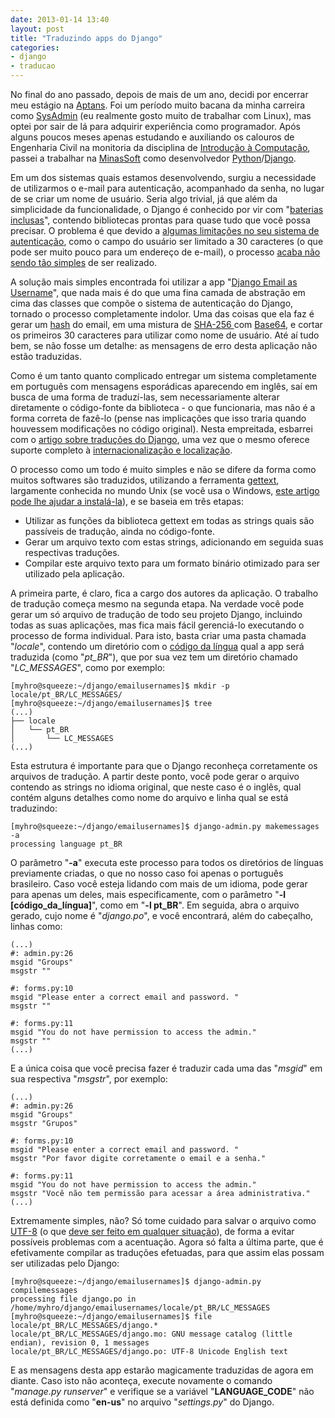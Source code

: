```yaml
---
date: 2013-01-14 13:40
layout: post
title: "Traduzindo apps do Django"
categories: 
- django
- traducao
---
```


No final do ano passado, depois de mais de um ano, decidi por encerrar meu estágio na [Aptans](http://aptans.com/). Foi um período muito bacana da minha carreira como [SysAdmin](http://xkcd.com/705/) (eu realmente gosto muito de trabalhar com Linux), mas optei por sair de lá para adquirir experiência como programador. Após alguns poucos meses apenas estudando e auxiliando os calouros de Engenharia Civil na monitoria da disciplina de [Introdução à Computação](http://www.cpdee.ufmg.br/~rdmaia/IntroComp.htm), passei a trabalhar na [MinasSoft](http://www.minascurriculos.com.br/) como desenvolvedor [Python](http://www.python.org/)/[Django](https://www.djangoproject.com/).

Em um dos sistemas quais estamos desenvolvendo, surgiu a necessidade de utilizarmos o e-mail para autenticação, acompanhado da senha, no lugar de se criar um nome de usuário. Seria algo trivial, já que além da simplicidade da funcionalidade, o Django é conhecido por vir com "[baterias inclusas](https://docs.djangoproject.com/en/1.4/#other-batteries-included)", contendo bibliotecas prontas para quase tudo que você possa precisar. O problema é que devido a [algumas limitações no seu sistema de autenticação](http://stackoverflow.com/questions/3547024/email-as-username-in-django), como o campo do usuário ser limitado a 30 caracteres (o que pode ser muito pouco para um endereço de e-mail), o processo [acaba não sendo tão simples](http://soyeahdjango.com/post/39983945126/django-devs-trying-to-use-email-addresses-as-the) de ser realizado.

A solução mais simples encontrada foi utilizar a app "[Django Email as Username](https://github.com/dabapps/django-email-as-username)", que nada mais é do que uma fina camada de abstração em cima das classes que compõe o sistema de autenticação do Django, tornado o processo completamente indolor. Uma das coisas que ela faz é gerar um [hash](https://en.wikipedia.org/wiki/Cryptographic_hash_function) do email, em uma mistura de [SHA-256 ](https://en.wikipedia.org/wiki/SHA-2)com [Base64](https://en.wikipedia.org/wiki/Base64), e cortar os primeiros 30 caracteres para utilizar como nome de usuário. Até aí tudo bem, se não fosse um detalhe: as mensagens de erro desta aplicação não estão traduzidas.

Como é um tanto quanto complicado entregar um sistema completamente em português com mensagens esporádicas aparecendo em inglês, saí em busca de uma forma de traduzí-las, sem necessariamente alterar diretamente o código-fonte da biblioteca - o que funcionaria, mas não é a forma correta de fazê-lo (pense nas implicações que isso traria quando houvessem modificações no código original). Nesta empreitada, esbarrei com o [artigo sobre traduções do Django](https://docs.djangoproject.com/en/1.4/topics/i18n/translation/), uma vez que o mesmo oferece suporte completo à [internacionalização e localização](https://en.wikipedia.org/wiki/Internationalization_and_localization).

O processo como um todo é muito simples e não se difere da forma como muitos softwares são traduzidos, utilizando a ferramenta [gettext](https://www.gnu.org/software/gettext/), largamente conhecida no mundo Unix (se você usa o Windows, [este artigo pode lhe ajudar a instalá-la](https://docs.djangoproject.com/en/1.4/topics/i18n/translation/#gettext-on-windows)), e se baseia em três etapas:

* Utilizar as funções da biblioteca gettext em todas as strings quais são passíveis de tradução, ainda no código-fonte.  
* Gerar um arquivo texto com estas strings, adicionando em seguida suas respectivas traduções.  
* Compilar este arquivo texto para um formato binário otimizado para ser utilizado pela aplicação.

A primeira parte, é claro, fica a cargo dos autores da aplicação. O trabalho de tradução começa mesmo na segunda etapa. Na verdade você pode gerar um só arquivo de tradução de todo seu projeto Django, incluindo todas as suas aplicações, mas fica mais fácil gerenciá-lo executando o processo de forma individual. Para isto, basta criar uma pasta chamada "*locale*", contendo um diretório com o [código da língua](https://docs.djangoproject.com/en/1.4/topics/i18n/#term-locale-name) qual a app será traduzida (como "*pt_BR*"), que por sua vez tem um diretório chamado "*LC_MESSAGES*", como por exemplo:

    [myhro@squeeze:~/django/emailusernames]$ mkdir -p locale/pt_BR/LC_MESSAGES/
    [myhro@squeeze:~/django/emailusernames]$ tree
    (...)
    ├── locale
    │   └── pt_BR
    │       └── LC_MESSAGES
    (...)

Esta estrutura é importante para que o Django reconheça corretamente os arquivos de tradução. A partir deste ponto, você pode gerar o arquivo contendo as strings no idioma original, que neste caso é o inglês, qual contém alguns detalhes como nome do arquivo e linha qual se está traduzindo:

    [myhro@squeeze:~/django/emailusernames]$ django-admin.py makemessages -a
    processing language pt_BR

O parâmetro "**-a**" executa este processo para todos os diretórios de línguas previamente criadas, o que no nosso caso foi apenas o português brasileiro. Caso você esteja lidando com mais de um idioma, pode gerar para apenas um deles, mais especificamente, com o parâmetro "**-l [código_da_língua]**", como em "**-l pt_BR**". Em seguida, abra o arquivo gerado, cujo nome é "*django.po*", e você encontrará, além do cabeçalho, linhas como:

```
(...)
#: admin.py:26
msgid "Groups"
msgstr ""

#: forms.py:10
msgid "Please enter a correct email and password. "
msgstr ""

#: forms.py:11
msgid "You do not have permission to access the admin."
msgstr ""
(...)
```

E a única coisa que você precisa fazer é traduzir cada uma das "*msgid*" em sua respectiva "*msgstr*", por exemplo:

```
(...)
#: admin.py:26
msgid "Groups"
msgstr "Grupos"

#: forms.py:10
msgid "Please enter a correct email and password. "
msgstr "Por favor digite corretamente o email e a senha."

#: forms.py:11
msgid "You do not have permission to access the admin."
msgstr "Você não tem permissão para acessar a área administrativa."
(...)
```

Extremamente simples, não? Só tome cuidado para salvar o arquivo como [UTF-8](https://en.wikipedia.org/wiki/UTF-8) (o que [deve ser feito em qualquer situação](http://www.utf8everywhere.org/)), de forma a evitar possíveis problemas com a acentuação. Agora só falta a última parte, que é efetivamente compilar as traduções efetuadas, para que assim elas possam ser utilizadas pelo Django:

    [myhro@squeeze:~/django/emailusernames]$ django-admin.py compilemessages
    processing file django.po in /home/myhro/django/emailusernames/locale/pt_BR/LC_MESSAGES
    [myhro@squeeze:~/django/emailusernames]$ file locale/pt_BR/LC_MESSAGES/django.*
    locale/pt_BR/LC_MESSAGES/django.mo: GNU message catalog (little endian), revision 0, 1 messages
    locale/pt_BR/LC_MESSAGES/django.po: UTF-8 Unicode English text

E as mensagens desta app estarão magicamente traduzidas de agora em diante. Caso isto não aconteça, execute novamente o comando "*manage.py runserver*" e verifique se a variável "**LANGUAGE_CODE**" não está definida como "**en-us**" no arquivo "*settings.py*" do Django.
